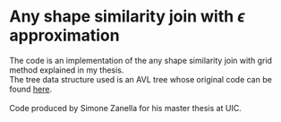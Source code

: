 
# Any shape similarity join with $\epsilon$ approximation

The code is an implementation of the any shape similarity join with grid method explained in my thesis.<br>
The tree data structure used is an AVL tree whose original code can be found [here](https://www.programiz.com/dsa/avl-tree).<br>
<br>
Code produced by Simone Zanella for his master thesis at UIC.
